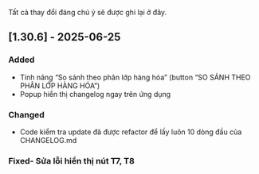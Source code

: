 Tất cả thay đổi đáng chú ý sẽ được ghi lại ở đây.

## [1.30.6] - 2025-06-25
### Added
- Tính năng “So sánh theo phân lớp hàng hóa” (button “SO SÁNH THEO PHÂN LỚP HÀNG HÓA”)
- Popup hiển thị changelog ngay trên ứng dụng
### Changed
- Code kiểm tra update đã được refactor để lấy luôn 10 dòng đầu của CHANGELOG.md
### Fixed- Sửa lỗi hiển thị nút T7, T8



